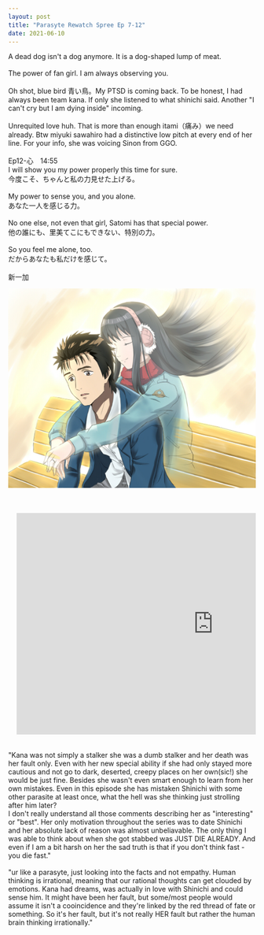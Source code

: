 ```yaml
---
layout: post
title: "Parasyte Rewatch Spree Ep 7-12"
date: 2021-06-10
---
```

A dead dog isn't a dog anymore. It is a dog-shaped lump of meat.<br><br>
The power of fan girl. I am always observing you.<br><br>
Oh shot, blue bird 青い鳥。My PTSD is coming back. To be honest, I had always been team kana. If only she listened to what shinichi said. Another "I can't cry but I am dying inside" incoming.<br><br>
Unrequited love huh. That is more than enough itami（痛み）we need already. Btw miyuki sawahiro had a distinctive low pitch at every end of her line. For your info, she was voicing Sinon from GGO. <br><br>
Ep12-心　14:55 <br>
I will show you my power properly this time for sure.<br>
今度こそ、ちゃんと私の力見せた上げる。<br><br>
My power to sense you, and you alone.<br>
あなた一人を感じる力。<br><br>
No one else, not even that girl, Satomi has that special power.<br>
他の誰にも、里美てこにもできない、特別の力。<br><br>
So you feel me alone, too.<br>
だからあなたも私だけを感じて。<br><br>
新一加<br> <!-- <img class="mklbItem" src="/images/Kana Kimishima_49762656_p0.jpg" data-youtube-id="74wFwu_b6Bc?start=0" /> -->
<pre>
<a href="#img1"><img src="/images/Kana Kimishima_49762656_p0.jpg"></a>
<a href="#" class="lightbox" id="img1"><span style="background-image: url('/images/Kana Kimishima_49762656_p0.jpg')"></span></a><br>
<div class="video-container">
  <iframe src="https://www.youtube.com/embed/6tcHq7JvPZg?start=0" width="800" height="450" frameborder="0" allowfullscreen></iframe></div>
</pre>
"Kana was not simply a stalker she was a dumb stalker and her death was her fault only. Even with her new special ability if she had only stayed more cautious and not go to dark, deserted, creepy places on her own(sic!) she would be just fine. Besides she wasn't even smart enough to learn from her own mistakes. Even in this episode she has mistaken Shinichi with some other parasite at least once, what the hell was she thinking just strolling after him later?<br>
I don't really understand all those comments describing her as "interesting" or "best". Her only motivation throughout the series was to date Shinichi and her absolute lack of reason was almost unbeliavable. The only thing I was able to think about when she got stabbed was JUST DIE ALREADY. And even if I am a bit harsh on her the sad truth is that if you don't think fast - you die fast."<br><br>
"ur like a parasyte, just looking into the facts and not empathy. Human thinking is irrational, meaning that our rational thoughts can get clouded by emotions. Kana had dreams, was actually in love with Shinichi and could sense him. It might have been her fault, but some/most people would assume it isn't a cooincidence and they're linked by the red thread of fate or something. So it's her fault, but it's not really HER fault but rather the human brain thinking irrationally."
